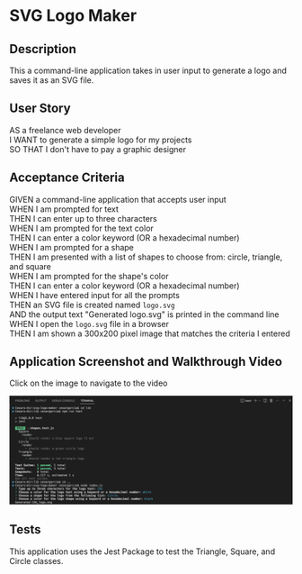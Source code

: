 # SVG Logo Maker

## Description

This a command-line application takes in user input to generate a logo and saves it as an SVG file.

## User Story

AS a freelance web developer  
I WANT to generate a simple logo for my projects  
SO THAT I don't have to pay a graphic designer

## Acceptance Criteria

GIVEN a command-line application that accepts user input  
WHEN I am prompted for text  
THEN I can enter up to three characters  
WHEN I am prompted for the text color  
THEN I can enter a color keyword (OR a hexadecimal number)  
WHEN I am prompted for a shape  
THEN I am presented with a list of shapes to choose from: circle, triangle, and square  
WHEN I am prompted for the shape's color  
THEN I can enter a color keyword (OR a hexadecimal number)  
WHEN I have entered input for all the prompts  
THEN an SVG file is created named `logo.svg`  
AND the output text "Generated logo.svg" is printed in the command line  
WHEN I open the `logo.svg` file in a browser  
THEN I am shown a 300x200 pixel image that matches the criteria I entered  

## Application Screenshot and Walkthrough Video

Click on the image to navigate to the video

[<img src='https://github.com/cesaralonsogarcia/svg-logo-maker/blob/main/images/svg-logo-maker.png'>](https://watch.screencastify.com/v/HhZZYAq0aeZ4fUwNOv0V "SVG Logo Maker")

## Tests

This application uses the Jest Package to test the Triangle, Square, and Circle classes.
